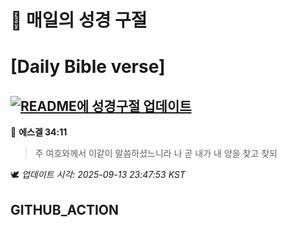 # 🙏 매일의 성경 구절
# [Daily Bible verse]
## [![README에 성경구절 업데이트](https://github.com/DONGSUKA/first_test/actions/workflows/update-readme-bible.yml/badge.svg)](https://github.com/DONGSUKA/first_test/actions/workflows/update-readme-bible.yml)
<!-- START_BIBLE_VERSE -->
📖 **에스겔 34:11**
> 주 여호와께서 이같이 말씀하셨느니라 나 곧 내가 내 양을 찾고 찾되

🕊️ _업데이트 시각: 2025-09-13 23:47:53 KST_
  <!-- END_BIBLE_VERSE -->
## GITHUB_ACTION
